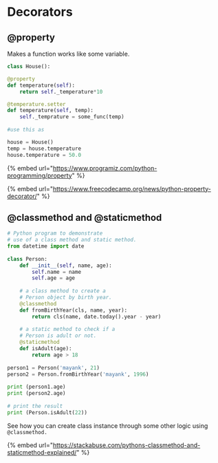# Decorators

## @property

Makes a function works like some variable. 

```python
class House():

@property
def temperature(self):
    return self._temperature*10

@temperature.setter
def temperature(self, temp):
    self._temprature = some_func(temp)
    
#use this as

house = House()
temp = house.temperature
house.temperature = 50.0
```

{% embed url="https://www.programiz.com/python-programming/property" %}

{% embed url="https://www.freecodecamp.org/news/python-property-decorator/" %}

## @classmethod and @staticmethod

```python
# Python program to demonstrate  
# use of a class method and static method. 
from datetime import date 
  
class Person: 
    def __init__(self, name, age): 
        self.name = name 
        self.age = age 
      
    # a class method to create a  
    # Person object by birth year. 
    @classmethod
    def fromBirthYear(cls, name, year): 
        return cls(name, date.today().year - year) 
      
    # a static method to check if a 
    # Person is adult or not. 
    @staticmethod
    def isAdult(age): 
        return age > 18
  
person1 = Person('mayank', 21) 
person2 = Person.fromBirthYear('mayank', 1996) 
  
print (person1.age) 
print (person2.age) 
  
# print the result 
print (Person.isAdult(22)) 
```

See how you can create class instance through some other logic using `@classmethod.`

{% embed url="https://stackabuse.com/pythons-classmethod-and-staticmethod-explained/" %}



